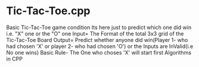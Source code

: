 # Tic-Tac-Toe.cpp
Basic Tic-Tac-Toe game condition
Its here just to predict which one did win i.e. "X" one or the "O" one
Input= The Format of the total 3x3 grid of the Tic-Tac-Toe Board
Output= Predict whether anyone did win(Player 1- who had chosen 'X' or player 2- who had chosen 'O') or the Inputs are InValid(i.e  No one wins)
Basic Rule- The One who choses 'X' will start first
Algorithms in CPP
